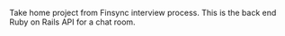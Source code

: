 Take home project from Finsync interview process. This is the back end Ruby on Rails API for a chat room.
